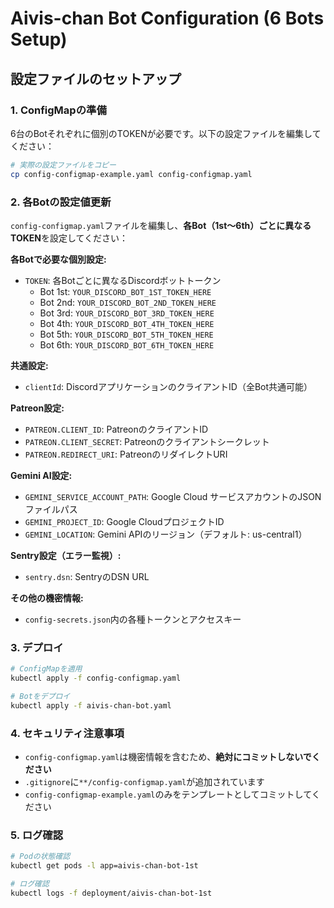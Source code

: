 # Aivis-chan Bot Configuration (6 Bots Setup)

## 設定ファイルのセットアップ

### 1. ConfigMapの準備

6台のBotそれぞれに個別のTOKENが必要です。以下の設定ファイルを編集してください：

```bash
# 実際の設定ファイルをコピー
cp config-configmap-example.yaml config-configmap.yaml
```

### 2. 各Botの設定値更新

`config-configmap.yaml`ファイルを編集し、**各Bot（1st～6th）ごとに異なるTOKEN**を設定してください：

**各Botで必要な個別設定:**
- `TOKEN`: 各Botごとに異なるDiscordボットトークン
  - Bot 1st: `YOUR_DISCORD_BOT_1ST_TOKEN_HERE`
  - Bot 2nd: `YOUR_DISCORD_BOT_2ND_TOKEN_HERE`
  - Bot 3rd: `YOUR_DISCORD_BOT_3RD_TOKEN_HERE`
  - Bot 4th: `YOUR_DISCORD_BOT_4TH_TOKEN_HERE`
  - Bot 5th: `YOUR_DISCORD_BOT_5TH_TOKEN_HERE`
  - Bot 6th: `YOUR_DISCORD_BOT_6TH_TOKEN_HERE`

**共通設定:**
- `clientId`: DiscordアプリケーションのクライアントID（全Bot共通可能）

**Patreon設定:**
- `PATREON.CLIENT_ID`: PatreonのクライアントID
- `PATREON.CLIENT_SECRET`: Patreonのクライアントシークレット
- `PATREON.REDIRECT_URI`: PatreonのリダイレクトURI

**Gemini AI設定:**
- `GEMINI_SERVICE_ACCOUNT_PATH`: Google Cloud サービスアカウントのJSONファイルパス
- `GEMINI_PROJECT_ID`: Google CloudプロジェクトID
- `GEMINI_LOCATION`: Gemini APIのリージョン（デフォルト: us-central1）

**Sentry設定（エラー監視）:**
- `sentry.dsn`: SentryのDSN URL

**その他の機密情報:**
- `config-secrets.json`内の各種トークンとアクセスキー

### 3. デプロイ

```bash
# ConfigMapを適用
kubectl apply -f config-configmap.yaml

# Botをデプロイ
kubectl apply -f aivis-chan-bot.yaml
```

### 4. セキュリティ注意事項

- `config-configmap.yaml`は機密情報を含むため、**絶対にコミットしないでください**
- `.gitignore`に`**/config-configmap.yaml`が追加されています
- `config-configmap-example.yaml`のみをテンプレートとしてコミットしてください

### 5. ログ確認

```bash
# Podの状態確認
kubectl get pods -l app=aivis-chan-bot-1st

# ログ確認
kubectl logs -f deployment/aivis-chan-bot-1st
```
